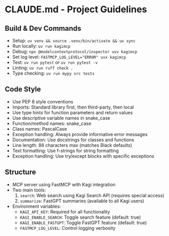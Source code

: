 # CLAUDE.md - Project Guidelines

## Build & Dev Commands
- Setup: `uv venv && source .venv/bin/activate && uv sync`
- Run locally: `uv run kagimcp`
- Debug: `npx @modelcontextprotocol/inspector uvx kagimcp`
- Set log level: `FASTMCP_LOG_LEVEL="ERROR" uvx kagimcp`
- Test: `uv run pytest` or `uv run pytest -v`
- Linting: `uv run ruff check .`
- Type checking: `uv run mypy src tests`

## Code Style
- Use PEP 8 style conventions
- Imports: Standard library first, then third-party, then local
- Use type hints for function parameters and return values
- Use descriptive variable names in snake_case
- Function/method names: snake_case
- Class names: PascalCase
- Exception handling: Always provide informative error messages
- Documentation: Use docstrings for classes and functions
- Line length: 88 characters max (matches Black defaults)
- Text formatting: Use f-strings for string formatting
- Exception handling: Use try/except blocks with specific exceptions

## Structure
- MCP server using FastMCP with Kagi integration
- Two main tools:
  1. `search`: Web search using Kagi Search API (requires special access)
  2. `summarize`: FastGPT summaries (available to all Kagi users)
- Environment variables:
  - `KAGI_API_KEY`: Required for all functionality
  - `KAGI_ENABLE_SEARCH`: Toggle search feature (default: true)
  - `KAGI_ENABLE_FASTGPT`: Toggle FastGPT feature (default: true)
  - `FASTMCP_LOG_LEVEL`: Control logging verbosity